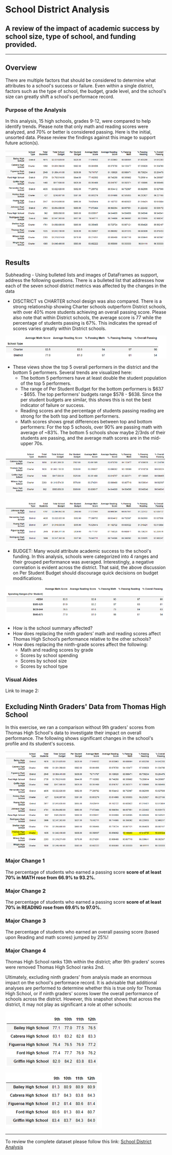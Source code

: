 # School District Analysis
A review of the impact of academic success by school size, type of school, and funding provided.
---
---

## Overview
There are multiple factors that should be considered to determine what attributes to a school's success or failure. Even within a single district, factors such as the type of school, the budget, grade level, and the school's size can greatly shift a school's performace record. 

### Purpose of the Analysis
In this analysis, 15 high schools, grades 9-12, were compared to help identify trends. Please note that only math and reading scores were analyzed, and 70% or better is considered passing.
Here is the initial, unsorted data. Please review the findings against this image to support future action(s). 

![District Overview](https://github.com/emilymcdaniel/School_District_Analysis/blob/main/Resources/District%20Summary.PNG?raw=true)

## Results
Subheading - Using bulleted lists and images of DataFrames as support, address the following questions.
There is a bulleted list that addresses how each of the seven school district metrics was affected by the changes in the data

- DISCTRICT vs CHARTER school design was also compared. There is a strong relationship showing Charter schools outperform District schools, with over 40% more students achieving an overall passing score. Please also note that within District schools, the average score is 77 while the percentage of students passing is 67%. This indicates the spread of scores varies greatly within District schools.

![School Type vs Passing Grades](https://github.com/emilymcdaniel/School_District_Analysis/blob/main/Resources/School%20Type%20v%20Passing%20Grades.PNG?raw=true)

- These views show the top 5 overall performers in the district and the bottom 5 performers. Several trends are visualized here:
  - The bottom 5 performers have at least double the student population of the top 5 performers.
  - The range of Per Student Budget for the bottom performers is $637 - $655. The top performers' budgets range $578 - $638. Since the per student budgets are similar, this shows this is not the best indicator of failure or success.
  - Reading scores and the percentage of students passing reading are strong for the both top and bottom performers.
  - Math scores shows great differences between top and bottom performers: For the top 5 schools, over 90% are passing math with average of ~83%. The bottom 5 schools show maybe 2/3rds of their students are passing, and the average math scores are in the mid-upper 70s.

![Top 5 Performers](https://github.com/emilymcdaniel/School_District_Analysis/blob/main/Resources/Overall%20Performing%20School%20Profile%20-%20Best.PNG?raw=true)

![Bottom 5 Performers](https://github.com/emilymcdaniel/School_District_Analysis/blob/main/Resources/Overall%20Performing%20School%20Profile%20-%20Worst.PNG?raw=true)

- BUDGET: Many would attribute academic success to the school's funding. In this analysis, schools were categorized into 4 ranges and their grouped performance was averaged. Interestingly, a negative correlation is evident across the district. That said, the above discussion on Per Student Budget should discourage quick decisions on budget modifications.

![Budget vs Passing Grades](https://github.com/emilymcdaniel/School_District_Analysis/blob/main/Resources/Budget%20v%20Passing%20Grades.PNG?raw=true)
 
- How is the school summary affected?
- How does replacing the ninth graders’ math and reading scores affect Thomas High School’s performance relative to the other schools?
- How does replacing the ninth-grade scores affect the following:
  - Math and reading scores by grade
  - Scores by school spending
  - Scores by school size
  - Scores by school type

### Visual Aides
Link to image 2: 

## Excluding Ninth Graders' Data from Thomas High School
In this exercise, we ran a comparison without 9th graders' scores from Thomas High School's data to investigate their impact on overall performance. The following shows significant changes in the school's profile and its student's success.

![District Summary with Thomas High School's 9th grade excluded](https://github.com/emilymcdaniel/School_District_Analysis/blob/main/Resources/District%20Summary%20-%20Thomas%20HS%20Adjusted.PNG?raw=true)

### Major Change 1
The percentage of students who earned a passing score **score of at least 70% in MATH rose from 66.9% to 93.2%.**

### Major Change 2
The percentage of students who earned a passing score **score of at least 70% in READING rose from 69.6% to 97.0%.**

### Major Change 3
The percentage of students who earned an overall passing score (based upon Reading and math scores) jumped by 25%!

### Major Change 4
Thomas High School ranks 13th within the district; after 9th graders' scores were removed Thomas High School ranks 2nd.

Ultimately, excluding ninth graders' from analysis made an enormous impact on the school's performace record. It is advisable that additional analyses are performed to determine whether this is true only for Thomas High School, or if ninth graders' scores lower the overall performance of schools across the district. However, this snapshot shows that across the district, it may not play as significant a role at other schools:

![Grade Level vs Math Scores](https://github.com/emilymcdaniel/School_District_Analysis/blob/main/Resources/Grade%20level%20v%20Math%20Scores.PNG?raw=true)

![Grade Level vs Reading Scores](https://github.com/emilymcdaniel/School_District_Analysis/blob/main/Resources/Grade%20level%20v%20Reading%20Scores.PNG?raw=true)

---
To review the complete dataset please follow this link: [School District Analysis](https://github.com/emilymcdaniel/School_District_Analysis/blob/main/PyCitySchools_Challenge.ipynb)

